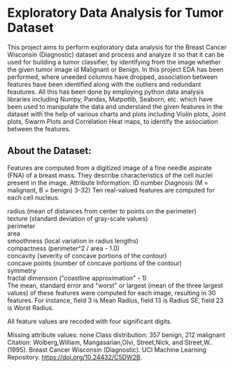 <H1>Exploratory Data Analysis for Tumor Dataset</H1>
This project aims to perform exploratory data analysis for the Breast Cancer Wisconsin (Diagnostic) dataset and process and analyze it so  that  it can be used for building a tumor classifier, by identifying from the image whether the given tumor image id Malignant or Benign. In this project EDA has been performed, where uneeded columns have dropped, association between features have been identified along with the outliers and redundant feautures. All this has been done by employing python data analysis libraries including Numpy, Pandas, Matpotlib, Seaborn, etc. which have been used to manipulate the data and understand the given features in the dataset with the help of various charts and plots including Violin plots, Joint plots, Swarm Plots and Correlation Heat maps, to identify the association between the features. 
<H2>About the Dataset:</H2>
Features are computed from a digitized image of a fine needle aspirate (FNA) of a breast mass. They describe characteristics of the cell nuclei present in the image. 
Attribute Information:
ID number
Diagnosis (M = malignant, B = benign) 3-32)
Ten real-valued features are computed for each cell nucleus:

radius (mean of distances from center to points on the perimeter)<br>
texture (standard deviation of gray-scale values)<br>
perimeter<br>
area<br>
smoothness (local variation in radius lengths)<br>
compactness (perimeter^2 / area - 1.0)<br>
concavity (severity of concave portions of the contour)<br>
concave points (number of concave portions of the contour)<br>
symmetry<br>
fractal dimension ("coastline approximation" - 1)<br>
The mean, standard error and "worst" or largest (mean of the three largest values) of these features were computed for each image, resulting in 30 features. For instance, field 3 is Mean Radius, field 13 is Radius SE, field 23 is Worst Radius.

All feature values are recoded with four significant digits.

Missing attribute values: none
Class distribution: 357 benign, 212 malignant<br>
Citation: Wolberg,William, Mangasarian,Olvi, Street,Nick, and Street,W.. (1995). Breast Cancer Wisconsin (Diagnostic). UCI Machine Learning Repository. https://doi.org/10.24432/C5DW2B.
